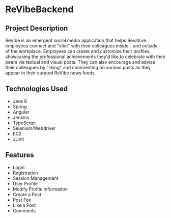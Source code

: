 # ReVibeBackend

## Project Description
ReVibe is an emergent social media application that helps Revature employees connect and "vibe" with their colleagues inside - and outside - of the workplace. Employees can create and customize their profiles, showcasing the professional achievements they'd like to celebrate with their peers via textual and visual posts. They can also encourage and advise their colleagues by "liking" and commenting on various posts as they appear in their curated ReVibe news feeds.

## Technologies Used

* Java 8
* Spring
* Angular
* Jenkins
* TypeScript
* Selenium/Webdriver
* EC2
* JUnit


## Features
* Login
* Registration
* Session Management
* User Profile
* Modify Profile Information
* Create a Post
* Post Fee
* Like a Post
* Comments


